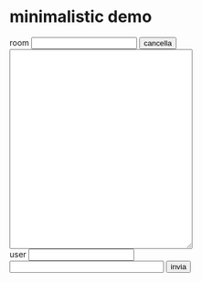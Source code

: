 <html>
<head>
<meta charset='utf-8'>
<meta name='viewport' content='width=device-width,initial-scale=1.0'>		
<script>
var server='http:server.php';
function parseGetVars(){
  var args = new Array();
  var query = window.location.search.substring(1);
  if (query){
    var strList = query.split('&');
    for(str in strList){
      var parts = strList[str].split('=');
      args[unescape(parts[0])] = unescape(parts[1]);
    }
  }
  return args;
}
var get=parseGetVars();

function ahah(url,target){
  if (window.XMLHttpRequest){
	var req = new XMLHttpRequest();
  } else if (window.ActiveXObject){
	var req = new ActiveXObject("Microsoft.XMLHTTP");
  }
  if (req) {
	req.onreadystatechange = function(){ahahDone(req,url, target);};
	req.open('post', url, true);
	req.setRequestHeader("Content-type", "application/x-www-form-urlencoded");
	req.send('');
  }
}

function ahahDone(req,url,target){
  if (req.readyState == 4){ 
    if (req.status == 200){ 
      	document.getElementById(target).innerHTML = req.responseText;
    }else{
      	document.getElementById(target).innerHTML="ahah error:\n"+req.statusText;
    }
  }
}
</script>
</head>
<body>
<h1>minimalistic demo</h1>
room <input type='text' name='room' id='room' value="">
<input type="button" value='cancella' onclick="location=server+'?delete=yes&room='+room.value" target='display'> <br> 
<textarea name='display' id='display' style="width:320px;height:350px;"></textarea><br>
user <input type='text' name='user' id='user' value="" ><br>
<input type='text' name='message' id='message' style="width:270px;" onkeydown="if(event.keyCode==13){ahah(server+'?scope=text&room='+room.value+'&user='+user.value+'&message='+message.value,'display');message.value='';display.scrollTop = display.scrollHeight;}">
<button onclick="ahah(server+'?scope=text&room='+room.value+'&user='+user.value+'&message='+message.value,'display');message.value='';display.scrollTop = display.scrollHeight;" >invia</button><br>
</body>
<script>
	setInterval(function(){ahah(server+'?scope=text&room='+room.value,'display');display.scrollTop = display.scrollHeight;},5000);
	room.value=get['room'];
	user.value=get['user'];
	if (room.value=='undefined')room.value=prompt("please enter room name");
	if (user.value=='undefined')user.value=prompt("please enter username");
	ahah(server+'?scope=text&room='+room.value,'display');
	display.scrollTop = display.scrollHeight;
</script>

</html>
	
